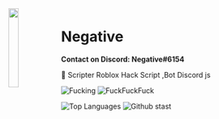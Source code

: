 <img align='left' src='https://avatars.githubusercontent.com/u/64843882?s=400&u=d2a3084b3e200c85dccbb3e13c0c7ede8a54e4c2&v=4' width='20%'>

# Negative

**Contact on Discord: Negative#6154**

📁 Scripter Roblox Hack Script ,Bot Discord js

![Fucking](https://komarev.com/ghpvc/?username=MAZIHUB191&color=ff54c6)
![FuckFuckFuck](https://img.shields.io/badge/Discord-NoNoNo!!!%239999-pink)

![Top Languages](https://github-readme-stats.vercel.app/api/top-langs/?username=MAZIHUB191&show_icons=true&theme=radical)
![Github stast](https://github-readme-stats.vercel.app/api?username=NoNiName&count_private=false&show_icons=true&theme=default)
